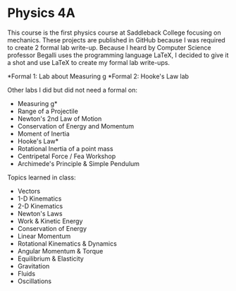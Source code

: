 # Physics 4A
This course is the first physics course at Saddleback College focusing 
on mechanics. These projects are published in GitHub because I was 
required to create 2 formal lab write-up. Because I heard by Computer Science
professor Begalli uses the programming language LaTeX, I decided to give it a
shot and use LaTeX to create my formal lab write-ups. 

*Formal 1: Lab about Measuring g
*Formal 2: Hooke's Law lab

Other labs I did but did not need a formal on:
- Measuring g*
- Range of a Projectile
- Newton's 2nd Law of Motion
- Conservation of Energy and Momentum
- Moment of Inertia
- Hooke's Law*
- Rotational Inertia of a point mass
- Centripetal Force / Fea Workshop
- Archimede's Principle & Simple Pendulum

Topics learned in class:
- Vectors
- 1-D Kinematics
- 2-D Kinematics
- Newton's Laws
- Work & Kinetic Energy
- Conservation of Energy
- Linear Momentum
- Rotational Kinematics & Dynamics
- Angular Momentum & Torque
- Equilibrium & Elasticity
- Gravitation
- Fluids
- Oscillations